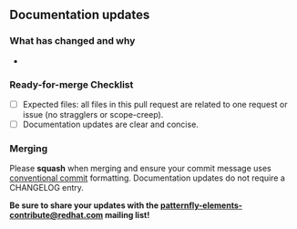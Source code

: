 <!-- Labels: doc, needs: code review, priority: low -->

<!-- Thank you for submitting a pull request! -->
## Documentation updates

<!-- Give us a high level summary of these updates. -->

### What has changed and why

<!-- Summarize files edited as part of this MR along with a brief description of what was changed/why. -->

- 


### Ready-for-merge Checklist

<!-- Check off items as they are completed.  Feel free to delete items if they are not applicable to your PR. -->

- [ ] Expected files: all files in this pull request are related to one request or issue (no stragglers or scope-creep).
- [ ] Documentation updates are clear and concise.

### Merging

Please **squash** when merging and ensure your commit message uses [conventional commit](https://www.conventionalcommits.org/en/v1.0.0/#summary) formatting.  Documentation updates do not require a CHANGELOG entry.

**Be sure to share your updates with the [patternfly-elements-contribute@redhat.com](mailto:patternfly-elements-contribute@redhat.com) mailing list!**


